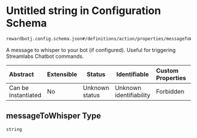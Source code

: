 # Untitled string in Configuration Schema

```txt
rewardbotj.config.schema.json#/definitions/action/properties/messageToWhisper
```

A message to whisper to your bot (if configured). Useful for triggering Streamlabs Chatbot commands.


| Abstract            | Extensible | Status         | Identifiable            | Custom Properties | Additional Properties | Access Restrictions | Defined In                                                               |
| :------------------ | ---------- | -------------- | ----------------------- | :---------------- | --------------------- | ------------------- | ------------------------------------------------------------------------ |
| Can be instantiated | No         | Unknown status | Unknown identifiability | Forbidden         | Allowed               | none                | [config.schema.json\*](../out/config.schema.json "open original schema") |

## messageToWhisper Type

`string`
